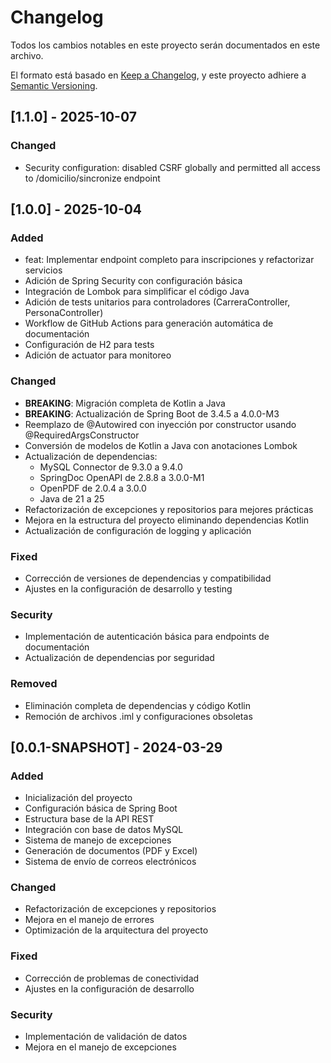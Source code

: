 # Changelog

Todos los cambios notables en este proyecto serán documentados en este archivo.

El formato está basado en [Keep a Changelog](https://keepachangelog.com/en/1.0.0/),
y este proyecto adhiere a [Semantic Versioning](https://semver.org/spec/v2.0.0.html).

## [1.1.0] - 2025-10-07

### Changed
- Security configuration: disabled CSRF globally and permitted all access to /domicilio/sincronize endpoint

## [1.0.0] - 2025-10-04

### Added
- feat: Implementar endpoint completo para inscripciones y refactorizar servicios
- Adición de Spring Security con configuración básica
- Integración de Lombok para simplificar el código Java
- Adición de tests unitarios para controladores (CarreraController, PersonaController)
- Workflow de GitHub Actions para generación automática de documentación
- Configuración de H2 para tests
- Adición de actuator para monitoreo

### Changed
- **BREAKING**: Migración completa de Kotlin a Java
- **BREAKING**: Actualización de Spring Boot de 3.4.5 a 4.0.0-M3
- Reemplazo de @Autowired con inyección por constructor usando @RequiredArgsConstructor
- Conversión de modelos de Kotlin a Java con anotaciones Lombok
- Actualización de dependencias:
  - MySQL Connector de 9.3.0 a 9.4.0
  - SpringDoc OpenAPI de 2.8.8 a 3.0.0-M1
  - OpenPDF de 2.0.4 a 3.0.0
  - Java de 21 a 25
- Refactorización de excepciones y repositorios para mejores prácticas
- Mejora en la estructura del proyecto eliminando dependencias Kotlin
- Actualización de configuración de logging y aplicación

### Fixed
- Corrección de versiones de dependencias y compatibilidad
- Ajustes en la configuración de desarrollo y testing

### Security
- Implementación de autenticación básica para endpoints de documentación
- Actualización de dependencias por seguridad

### Removed
- Eliminación completa de dependencias y código Kotlin
- Remoción de archivos .iml y configuraciones obsoletas

## [0.0.1-SNAPSHOT] - 2024-03-29

### Added
- Inicialización del proyecto
- Configuración básica de Spring Boot
- Estructura base de la API REST
- Integración con base de datos MySQL
- Sistema de manejo de excepciones
- Generación de documentos (PDF y Excel)
- Sistema de envío de correos electrónicos

### Changed
- Refactorización de excepciones y repositorios
- Mejora en el manejo de errores
- Optimización de la arquitectura del proyecto

### Fixed
- Corrección de problemas de conectividad
- Ajustes en la configuración de desarrollo

### Security
- Implementación de validación de datos
- Mejora en el manejo de excepciones 
